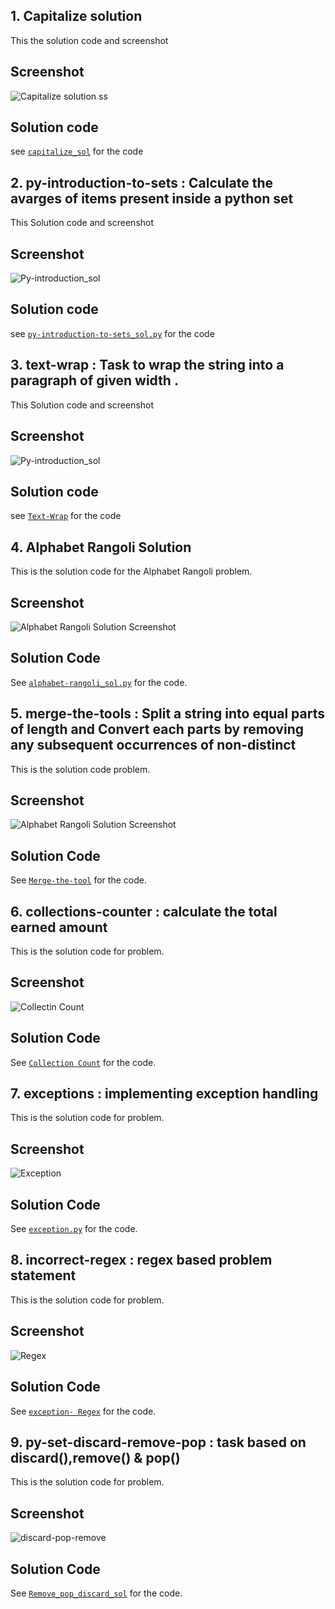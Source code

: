 ## 1. Capitalize solution
This the solution code and screenshot

## Screenshot
![Capitalize solution ss](SS/Capitalize.png)
## Solution code 
see [`capitalize_sol`](capitalize_sol.py) for the code

## 2. py-introduction-to-sets : Calculate the avarges of items present inside a python set
This Solution code and screenshot
## Screenshot
![Py-introduction_sol](SS/py-introduction.png)
## Solution code
see [`py-introduction-to-sets_sol.py`](py-introduction-to-sets_sol.py) for the code
## 3. text-wrap : Task to wrap the string into a paragraph of given width .
This Solution code and screenshot
## Screenshot
![Py-introduction_sol](SS/Text-wrap.png)
## Solution code
see [`Text-Wrap`](text-wrap_sol.py) for the code



## 4. Alphabet Rangoli Solution

This is the solution code for the Alphabet Rangoli problem.

## Screenshot

![Alphabet Rangoli Solution Screenshot](SS/alphabet_rangoli.png)

## Solution Code

See [`alphabet-rangoli_sol.py`](alphabet-rangoli_sol.py) for the code.
## 5. merge-the-tools : Split a string into equal parts of length and Convert each parts by removing any subsequent occurrences of non-distinct

This is the solution code   problem.

## Screenshot

![Alphabet Rangoli Solution Screenshot](SS/Merge_tool.png)

## Solution Code

See [`Merge-the-tool`](Mereg_tool_sol.py) for the code.

## 6. collections-counter : calculate the total earned amount

This is the solution code for   problem.

## Screenshot

![Collectin Count](SS/Collection_count.png)

## Solution Code

See [`Collection Count`](collection_count.py) for the code.
## 7. exceptions : implementing exception handling

This is the solution code for   problem.

## Screenshot

![Exception](SS/Exception.png)

## Solution Code

See [`exception.py`](exception_sol.py) for the code.
## 8. incorrect-regex : regex based problem statement

This is the solution code for   problem.

## Screenshot

![Regex](SS/Regex.png)

## Solution Code

See [`exception- Regex`](Regex_sol.py) for the code.
## 9. py-set-discard-remove-pop : task based on discard(),remove() & pop()

This is the solution code for   problem.

## Screenshot

![discard-pop-remove](SS/remove_pop_discard.png)

## Solution Code

See [`Remove_pop_discard_sol`](remove-pop-discard_sol.py) for the code.



